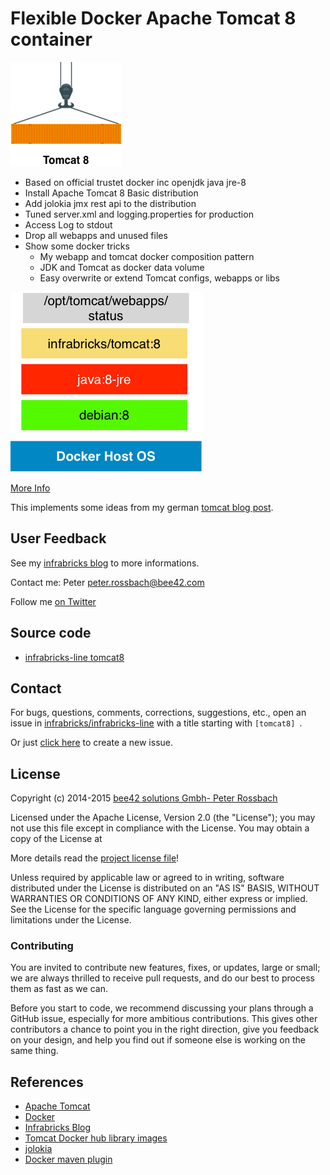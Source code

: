 # Flexible Docker Apache Tomcat 8 container

![logo.png](https://raw.githubusercontent.com/infrabricks/infrabricks-line/master/webserver/tomcat/tomcat8/logo.png)

* Based on official trustet docker inc openjdk java jre-8
* Install Apache Tomcat 8 Basic distribution
* Add jolokia jmx rest api to the distribution
* Tuned server.xml and logging.properties for production
* Access Log to stdout
* Drop all webapps and unused files
* Show some docker tricks
  * My webapp and tomcat docker composition pattern
  * JDK and Tomcat as docker data volume
  * Easy overwrite or extend Tomcat configs, webapps or libs

![Tomcat Layer](https://raw.githubusercontent.com/infrabricks/infrabricks-line/master/webserver/tomcat/tomcat8/images/infrabricks-tomcat8.png)

[More Info](https://github.com/infrabricks/infrabricks-line/tree/master/webserver/tomcat/tomcat8)

This implements some ideas from my german [tomcat blog post](http://www.infrabricks.de/blog/2014/12/19/docker-microservice-basis-mit-apache-tomcat-implementieren/).

## User Feedback

See my [infrabricks blog](http://www.infrabricks.de) to more informations.

Contact me: Peter <peter.rossbach@bee42.com>

Follow me [on Twitter](https://twitter.com/PRossbach)

## Source code

* [infrabricks-line tomcat8](https://github.com/infrabricks/infrabricks-line/tree/master/webserver/tomcat/tomcat8)

## Contact

For bugs, questions, comments, corrections, suggestions, etc., open an issue in
 [infrabricks/infrabricks-line](https://github.com/infrabricks/infrabricks-line/issues) with a title starting with `[tomcat8] `.

Or just [click here](https://github.com/infrabricks/infrabricks-line/issues/new?title=%5Btomcat8%5D%20) to create a new issue.

## License

Copyright (c) 2014-2015 [bee42 solutions Gmbh- Peter Rossbach](http://www.bee42.com)

Licensed under the Apache License, Version 2.0 (the "License");
you may not use this file except in compliance with the License.
You may obtain a copy of the License at

More details read the [project license file](https://raw.githubusercontent.com/infrabricks/infrabricks-line/master/webserver/tomcat/tomcat8/LICENSE)!

Unless required by applicable law or agreed to in writing, software
distributed under the License is distributed on an "AS IS" BASIS,
WITHOUT WARRANTIES OR CONDITIONS OF ANY KIND, either express or implied.
See the License for the specific language governing permissions and
limitations under the License.

### Contributing

You are invited to contribute new features, fixes, or updates, large or small; we are always thrilled to receive pull requests, and do our best to process them as fast as we can.

Before you start to code, we recommend discussing your plans through a GitHub issue, especially for more ambitious contributions. This gives other contributors a chance to point you in the right direction, give you feedback on your design, and help you find out if someone else is working on the same thing.

## References

* [Apache Tomcat](https://tomcat.apache.org)
* [Docker](https://docker.com)
* [Infrabricks Blog](http://www.infrabricks.de)
* [Tomcat Docker hub library images](https://registry.hub.docker.com/u/library/tomcat/)
* [jolokia](http://www.jolokia.org/)
* [Docker maven plugin](https://github.com/rhuss/docker-maven-plugin)

